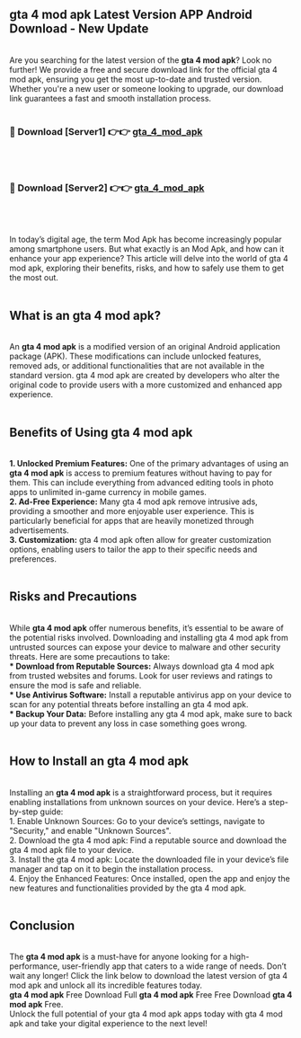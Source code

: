 ## gta 4 mod apk Latest Version APP Android Download - New Update
<br>
Are you searching for the latest version of the <strong>gta 4 mod apk</strong>? Look no further! We provide a free and secure download link for the official gta 4 mod apk, ensuring you get the most up-to-date and trusted version. Whether you're a new user or someone looking to upgrade, our download link guarantees a fast and smooth installation process.
<br>
<br>
<h3>🔴 Download [Server1] 👉👉 <a href="https://modyolo.store/gta+4+mod+apk">gta_4_mod_apk</a></h3><br>
<br>
<h3>🔴 Download [Server2] 👉👉 <a href="https://modyolo.store/gta+4+mod+apk">gta_4_mod_apk</a></h3><br>
<br>
<br>
In today’s digital age, the term Mod Apk has become increasingly popular among smartphone users. But what exactly is an Mod Apk, and how can it enhance your app experience? This article will delve into the world of gta 4 mod apk, exploring their benefits, risks, and how to safely use them to get the most out.
<br>
<br>
<h2>What is an gta 4 mod apk?</h2>
<br>
An <strong>gta 4 mod apk</strong> is a modified version of an original Android application package (APK). These modifications can include unlocked features, removed ads, or additional functionalities that are not available in the standard version. gta 4 mod apk are created by developers who alter the original code to provide users with a more customized and enhanced app experience.
<br>
<br>
<h2>Benefits of Using gta 4 mod apk</h2>
<br>
<strong> 1. Unlocked Premium Features:</strong> One of the primary advantages of using an <strong>gta 4 mod apk</strong> is access to premium features without having to pay for them. This can include everything from advanced editing tools in photo apps to unlimited in-game currency in mobile games.
<br>
<strong> 2. Ad-Free Experience:</strong> Many gta 4 mod apk remove intrusive ads, providing a smoother and more enjoyable user experience. This is particularly beneficial for apps that are heavily monetized through advertisements.
<br>
<strong> 3. Customization:</strong> gta 4 mod apk often allow for greater customization options, enabling users to tailor the app to their specific needs and preferences.
<br>
<br>
<h2>Risks and Precautions</h2>
<br>
While <strong>gta 4 mod apk</strong> offer numerous benefits, it’s essential to be aware of the potential risks involved. Downloading and installing gta 4 mod apk from untrusted sources can expose your device to malware and other security threats. Here are some precautions to take:
<br>
<strong> * Download from Reputable Sources:</strong> Always download gta 4 mod apk from trusted websites and forums. Look for user reviews and ratings to ensure the mod is safe and reliable.
<br>
<strong> * Use Antivirus Software:</strong> Install a reputable antivirus app on your device to scan for any potential threats before installing an gta 4 mod apk.
<br>
<strong> * Backup Your Data:</strong> Before installing any gta 4 mod apk, make sure to back up your data to prevent any loss in case something goes wrong.
<br>
<br>
<h2>How to Install an gta 4 mod apk</h2>
<br>
Installing an <strong>gta 4 mod apk</strong> is a straightforward process, but it requires enabling installations from unknown sources on your device. Here’s a step-by-step guide:
<br>
 1. Enable Unknown Sources: Go to your device’s settings, navigate to "Security," and enable "Unknown Sources".
<br>
 2. Download the gta 4 mod apk: Find a reputable source and download the gta 4 mod apk file to your device.
<br>
 3. Install the gta 4 mod apk: Locate the downloaded file in your device’s file manager and tap on it to begin the installation process.
<br>
 4. Enjoy the Enhanced Features: Once installed, open the app and enjoy the new features and functionalities provided by the gta 4 mod apk.
<br>
<br>
<h2><strong>Conclusion</strong></h2>
<br>
The <strong>gta 4 mod apk</strong> is a must-have for anyone looking for a high-performance, user-friendly app that caters to a wide range of needs. Don’t wait any longer! Click the link below to download the latest version of gta 4 mod apk and unlock all its incredible features today.
<br>
<strong>gta 4 mod apk</strong> Free Download Full <strong>gta 4 mod apk</strong> Free Free Download <strong>gta 4 mod apk</strong> Free.
<br>
Unlock the full potential of your gta 4 mod apk apps today with gta 4 mod apk and take your digital experience to the next level!